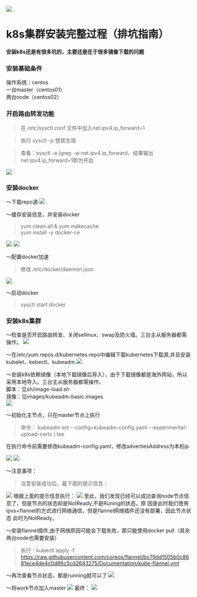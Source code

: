 ![](img/25.png)
# k8s集群安装完整过程（排坑指南）
**安装k8s还是有很多坑的，主要还是在于很多镜像下载的问题**
### 安装基础条件
操作系统：centos<br>
一台master（centos01）<br>
两台node（centos02）<br>

### 开启路由转发功能
> 在 /etc/sysctl.conf 文件中加入net.ipv4.ip_forward=1
>

> 执行 sysctl -p 使其生效<br>
> 

>查看：sysctl -a |grep -w net.ipv4.ip_forward，结果输出net.ipv4.ip_forward=1即为开启
>
![](img/20210109101159779.png)

### 安装docker
～下载repo源
![](img/20210109101942433.png)

～缓存安装信息，并安装docker
> yum clean all & yum makecache<br>
> yum install -y docker-ce
>
![](img/20210109102629429.png)
![](img/20210109102845887.png)

～配置docker加速
> 修改 /etc/docker/daemon.json

![](img/20210109110010795.png)

～启动docker
> sysctl start docker
>

### 安装k8s集群

～检查是否开启路由转发、关闭sellinux、swap及防火墙。三台主从服务器都需操作。
![](img/20210109222123894.png)

～在/etc/yum.repos.d/kubernetes.repo中编辑下载kubernetes下载源,并且安装kubelet、kebectl、kubeadm
![](img/2021010923553340.png)

～安装k8s依赖镜像（本地下载镜像后导入），由于下载镜像都是海外网站，所以采用本地导入。三台主从服务器都需操作。<br>
脚本：见sh/image-load.sh<br>
镜像：见images/kubeadm-basic.images<br>
![](img/20210110111943479.png)

～初始化主节点，只在master节点上执行
>命令： kubeadm init --config=kubeadm-config.yaml --experimental-upload-certs | tee
>
在执行命令前需要修改kubeadm-config.yaml，修改advertiesAddress为本机ip

![](img/20210110141728513.png)
![](img/20210111211600514.png)

～注意事项：
> 注意安装成功后，最下面的提示信息：

![](img/20210110143004514.png)
根据上面的提示信息执行：
![](img/2021011014360881.png)
至此，我们发现已经可以成功查询node节点信息了，但是节点的状态却是NotReady,不是Runing的状态。原 因是此时我们使用ipvs+flannel的方式进行网络通信，但是flannel网络插件还没有部署，因此节点状态 此时为NotReady。


～安装flannel插件,由于网络原因可能会下载失败，那只能使用docker pull（其余两台node也需要安装）
> 执行：kubectl apply -f https://raw.githubusercontent.com/coreos/flannel/bc79dd1505b0c8681ece4de4c0d86c5cd2643275/Documentation/kube-flannel.yml

～再次查看节点状态，都是running就可以了
![](img/20210111221814305.png)

～将work节点加入master
![](img/20210111222358200.png)
最终：
![](img/20210111224558242.png)




